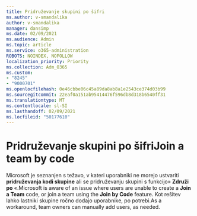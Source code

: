 ```yaml
---
title: Pridruževanje skupini po šifri
ms.author: v-smandalika
author: v-smandalika
manager: dansimp
ms.date: 02/09/2021
ms.audience: Admin
ms.topic: article
ms.service: o365-administration
ROBOTS: NOINDEX, NOFOLLOW
localization_priority: Priority
ms.collection: Adm_O365
ms.custom:
- "8245"
- "9000701"
ms.openlocfilehash: 0e46cbbe06c45a89da8ab8a1e2543ce374d03b99
ms.sourcegitcommit: 22eaf0a151ab95414476f596db8d318b6540ff31
ms.translationtype: MT
ms.contentlocale: sl-SI
ms.lasthandoff: 02/09/2021
ms.locfileid: "50177610"
---
```

# <a name="join-a-team-by-code"></a><span data-ttu-id="cee7a-102">Pridruževanje skupini po šifri</span><span class="sxs-lookup"><span data-stu-id="cee7a-102">Join a team by code</span></span>

<span data-ttu-id="cee7a-103">Microsoft je seznanjen s težavo, v kateri uporabniki ne morejo ustvariti **pridruževanja kodi skupine** ali se pridruževanju skupini s funkcijo» **Združi po** «.</span><span class="sxs-lookup"><span data-stu-id="cee7a-103">Microsoft is aware of an issue where users are unable to create a **Join a Team** code, or join a team using the **Join by Code** feature.</span></span> <span data-ttu-id="cee7a-104">Kot rešitev lahko lastniki skupine ročno dodajo uporabnike, po potrebi.</span><span class="sxs-lookup"><span data-stu-id="cee7a-104">As a workaround, team owners can manually add users, as needed.</span></span>